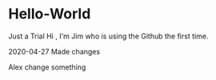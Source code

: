 # Hello-World
Just a Trial
Hi , I'm Jim who is using the Github the first time.

2020-04-27 Made changes

Alex change something
